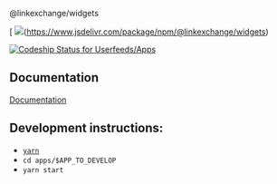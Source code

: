 @linkexchange/widgets

[ ![](https://data.jsdelivr.com/v1/package/npm/@linkexchange/widgets/badge)(https://www.jsdelivr.com/package/npm/@linkexchange/widgets)

[ ![Codeship Status for Userfeeds/Apps](https://app.codeship.com/projects/9429b0d0-3583-0135-2853-7e1f21584d06/status?branch=master)](https://app.codeship.com/projects/227084)

## Documentation
[Documentation](https://userfeeds-platform.readthedocs-hosted.com/en/latest/ref/widgets.html)


## Development instructions:
- [`yarn`](https://yarnpkg.com/en/docs/install)
- `cd apps/$APP_TO_DEVELOP`
- `yarn start`
